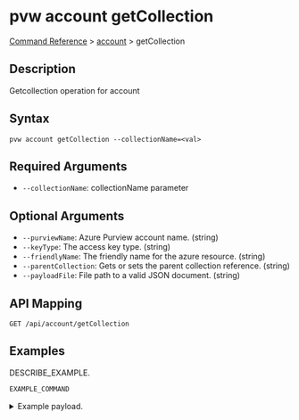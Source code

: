 # pvw account getCollection
[Command Reference](../../../README.md#command-reference) > [account](./main.md) > getCollection

## Description
Getcollection operation for account

## Syntax
```
pvw account getCollection --collectionName=<val>
```

## Required Arguments
- `--collectionName`: collectionName parameter

## Optional Arguments
- `--purviewName`: Azure Purview account name. (string)
- `--keyType`: The access key type. (string)
- `--friendlyName`: The friendly name for the azure resource. (string)
- `--parentCollection`: Gets or sets the parent collection reference. (string)
- `--payloadFile`: File path to a valid JSON document. (string)

## API Mapping
 >  > []()
```
GET /api/account/getCollection
```

## Examples
DESCRIBE_EXAMPLE.
```powershell
EXAMPLE_COMMAND
```
<details><summary>Example payload.</summary>
<p>

```json
PASTE_JSON_HERE
```
</p>
</details>